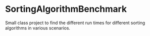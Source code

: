 # SortingAlgorithmBenchmark
Small class project to find the different run times for different sorting algorithms in various scenarios.
